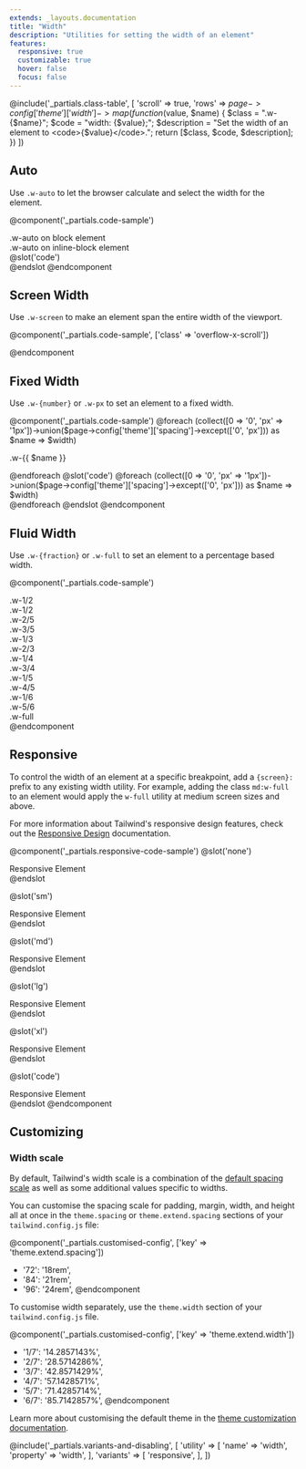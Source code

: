 ```yaml
---
extends: _layouts.documentation
title: "Width"
description: "Utilities for setting the width of an element"
features:
  responsive: true
  customizable: true
  hover: false
  focus: false
---
```


@include('_partials.class-table', [
  'scroll' => true,
  'rows' => $page->config['theme']['width']->map(function ($value, $name) {
    $class = ".w-{$name}";
    $code = "width: {$value};";
    $description = "Set the width of an element to <code>{$value}</code>.";
    return [$class, $code, $description];
  })
])

## Auto

Use `.w-auto` to let the browser calculate and select the width for the element.

@component('_partials.code-sample')
<div class="w-auto bg-grey-400 mb-4 px-2">.w-auto on block element</div>
<div class="w-auto inline-block bg-grey-400 px-2">.w-auto on inline-block element</div>
@slot('code')
<div class="w-auto ..."></div>
<div class="w-auto inline-block ..."></div>
@endslot
@endcomponent

## Screen Width

Use `.w-screen` to make an element span the entire width of the viewport.

@component('_partials.code-sample', ['class' => 'overflow-x-scroll'])
<div class="w-screen bg-grey-400 h-4"></div>
@endcomponent

## Fixed Width

Use `.w-{number}` or `.w-px` to set an element to a fixed width.

@component('_partials.code-sample')
@foreach (collect([0 => '0', 'px' => '1px'])->union($page->config['theme']['spacing']->except(['0', 'px'])) as $name => $width)
<div class="flex items-centre mb-1">
  <p class="text-sm text-grey-600 w-12 mr-2">.w-{{ $name }}</p>
  <div class="h-4 bg-grey-400 w-{{ $name }}"></div>
</div>
@endforeach
@slot('code')
@foreach (collect([0 => '0', 'px' => '1px'])->union($page->config['theme']['spacing']->except(['0', 'px'])) as $name => $width)
<div class="w-{{ $name }} ..."></div>
@endforeach
@endslot
@endcomponent

## Fluid Width

Use `.w-{fraction}` or `.w-full` to set an element to a percentage based width.

@component('_partials.code-sample')
<div class="bg-grey-200 p-4">
  <div class="flex mb-4">
    <div class="w-1/2 p-2 bg-grey-400 text-centre">.w-1/2</div>
    <div class="w-1/2 p-2 bg-grey-500 text-centre">.w-1/2</div>
  </div>
  <div class="flex mb-4">
    <div class="w-2/5 p-2 bg-grey-400 text-centre">.w-2/5</div>
    <div class="w-3/5 p-2 bg-grey-500 text-centre">.w-3/5</div>
  </div>
  <div class="flex mb-4">
    <div class="w-1/3 p-2 bg-grey-400 text-centre">.w-1/3</div>
    <div class="w-2/3 p-2 bg-grey-500 text-centre">.w-2/3</div>
  </div>
  <div class="flex mb-4">
    <div class="w-1/4 p-2 bg-grey-400 text-centre">.w-1/4</div>
    <div class="w-3/4 p-2 bg-grey-500 text-centre">.w-3/4</div>
  </div>
  <div class="flex mb-4">
    <div class="w-1/5 p-2 bg-grey-400 text-centre">.w-1/5</div>
    <div class="w-4/5 p-2 bg-grey-500 text-centre">.w-4/5</div>
  </div>
  <div class="flex mb-4">
    <div class="w-1/6 p-2 bg-grey-400 text-centre">.w-1/6</div>
    <div class="w-5/6 p-2 bg-grey-500 text-centre">.w-5/6</div>
  </div>
  <div class="w-full p-2 bg-grey-400 text-centre">.w-full</div>
</div>
@endcomponent

## Responsive

To control the width of an element at a specific breakpoint, add a `{screen}:` prefix to any existing width utility. For example, adding the class `md:w-full` to an element would apply the `w-full` utility at medium screen sizes and above.

For more information about Tailwind's responsive design features, check out the [Responsive Design](/docs/responsive-design) documentation.

@component('_partials.responsive-code-sample')
@slot('none')
<div class="bg-grey-400 p-4 text-centre">
  <div class="inline-block bg-grey-800 text-white p-2 truncate w-1/2">Responsive Element</div>
</div>
@endslot

@slot('sm')
<div class="bg-grey-400 p-4 text-centre">
  <div class="inline-block bg-grey-800 text-white p-2 truncate w-auto">Responsive Element</div>
</div>
@endslot

@slot('md')
<div class="bg-grey-400 p-4 text-centre">
  <div class="inline-block bg-grey-800 text-white p-2 truncate w-full">Responsive Element</div>
</div>
@endslot

@slot('lg')
<div class="bg-grey-400 p-4 text-centre">
  <div class="inline-block bg-grey-800 text-white p-2 truncate w-32">Responsive Element</div>
</div>
@endslot

@slot('xl')
<div class="bg-grey-400 p-4 text-centre">
  <div class="inline-block bg-grey-800 text-white p-2 truncate w-3/4">Responsive Element</div>
</div>
@endslot

@slot('code')
<div class="bg-grey-400 p-4 text-centre">
  <div class="none:w-1/2 sm:w-auto md:w-full lg:w-32 xl:w-3/4 ...">
    Responsive Element
  </div>
</div>
@endslot
@endcomponent

## Customizing

### Width scale

By default, Tailwind's width scale is a combination of the [default spacing scale](/docs/customising-spacing#default-spacing-scale) as well as some additional values specific to widths.

You can customise the spacing scale for padding, margin, width, and height all at once in the `theme.spacing` or `theme.extend.spacing` sections of your `tailwind.config.js` file:

@component('_partials.customised-config', ['key' => 'theme.extend.spacing'])
+ '72': '18rem',
+ '84': '21rem',
+ '96': '24rem',
@endcomponent

To customise width separately, use the `theme.width` section of your `tailwind.config.js` file.

@component('_partials.customised-config', ['key' => 'theme.extend.width'])
+ '1/7': '14.2857143%',
+ '2/7': '28.5714286%',
+ '3/7': '42.8571429%',
+ '4/7': '57.1428571%',
+ '5/7': '71.4285714%',
+ '6/7': '85.7142857%',
@endcomponent

Learn more about customising the default theme in the [theme customization documentation](/docs/theme#customising-the-default-theme).

@include('_partials.variants-and-disabling', [
    'utility' => [
        'name' => 'width',
        'property' => 'width',
    ],
    'variants' => [
        'responsive',
    ],
])
